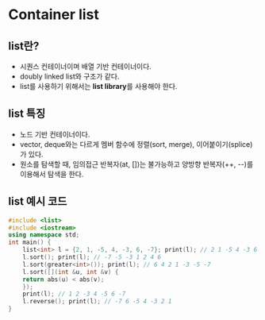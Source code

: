 Container list
==============
## list란?
- 시퀀스 컨테이너이며 배열 기반 컨테이너이다.
- doubly linked list와 구조가 같다.
- list를 사용하기 위해서는 **list library**를 사용해야 한다.
## list 특징
- 노드 기반 컨테이너이다.
- vector, deque와는 다르게 멤버 함수에 정렬(sort, merge), 이어붙이기(splice)가 있다.
- 원소를 탐색할 때, 임의접근 반복자(at, [])는 불가능하고 양방향 반복자(++, --)를 이용해서 탐색을 한다.
## list 예시 코드
~~~cpp
#include <list>
#include <iostream>
using namespace std;
int main() {
    list<int> l = {2, 1, -5, 4, -3, 6, -7}; print(l); // 2 1 -5 4 -3 6 -7
    l.sort(); print(l); // -7 -5 -3 1 2 4 6
    l.sort(greater<int>()); print(l); // 6 4 2 1 -3 -5 -7
    l.sort([](int &u, int &v) {
    return abs(u) < abs(v);
    });
    print(l); // 1 2 -3 4 -5 6 -7
    l.reverse(); print(l); // -7 6 -5 4 -3 2 1
}
~~~
